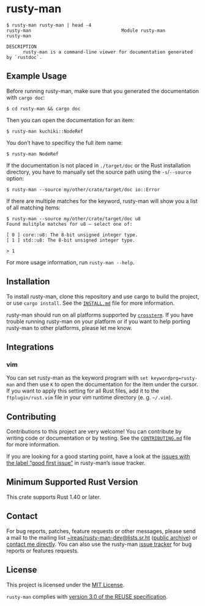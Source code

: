 <!---
SPDX-FileCopyrightText: 2020 Robin Krahl <robin.krahl@ireas.org>
SPDX-License-Identifier: MIT
-->

# rusty-man

```
$ rusty-man rusty-man | head -4
rusty-man                                 Module rusty-man                                 rusty-man

DESCRIPTION
      rusty-man is a command-line viewer for documentation generated by `rustdoc`.
```

## Example Usage

Before running rusty-man, make sure that you generated the documentation with
`cargo doc`:
```
$ cd rusty-man && cargo doc
```

Then you can open the documentation for an item:
```
$ rusty-man kuchiki::NodeRef
```

You don’t have to specificy the full item name:
```
$ rusty-man NodeRef
```

If the documentation is not placed in `./target/doc` or the Rust installation
directory, you have to manually set the source path using the `-s`/`--source`
option:
```
$ rusty-man --source my/other/crate/target/doc io::Error
```

If there are multiple matches for the keyword, rusty-man will show you a list
of all matching items:
```
$ rusty-man --source my/other/crate/target/doc u8
Found mulitple matches for u8 – select one of:

[ 0 ] core::u8: The 8-bit unsigned integer type.
[ 1 ] std::u8: The 8-bit unsigned integer type.

> 1
```

For more usage information, run `rusty-man --help`.

## Installation

To install rusty-man, clone this repository and use cargo to build the project,
or use `cargo install`.  See the [`INSTALL.md`][] file for more information.

rusty-man should run on all platforms supported by [`crossterm`][].  If you
have trouble running rusty-man on your platform or if you want to help porting
rusty-man to other platforms, please let me know.

## Integrations

### vim

You can set rusty-man as the keyword program with `set keywordprg=rusty-man`
and then use `K` to open the documentation for the item under the cursor.  If
you want to apply this setting for all Rust files, add it to the
`ftplugin/rust.vim` file in your vim runtime directory (e. g. `~/.vim`).

## Contributing

Contributions to this project are very welcome!  You can contribute by writing
code or documentation or by testing.  See the [`CONTRIBUTING.md`][] file for
more information.

If you are looking for a good starting point, have a look at the [issues with
the label “good first issue”][issues] in rusty-man’s issue tracker.

## Minimum Supported Rust Version

This crate supports Rust 1.40 or later.

## Contact

For bug reports, patches, feature requests or other messages, please send a
mail to the mailing list [~ireas/rusty-man-dev@lists.sr.ht][] ([public
archive][]) or [contact me directly][].  You can also use the rusty-man [issue
tracker][] for bug reports or features requests.

## License

This project is licensed under the [MIT License][].

`rusty-man` complies with [version 3.0 of the REUSE specification][reuse].

[`crossterm`]: https://lib.rs/crossterm
[`INSTALL.md`]: https://git.sr.ht/~ireas/rusty-man/tree/refs/heads/master/INSTALL.md
[`CONTRIBUTING.md`]: https://git.sr.ht/~ireas/rusty-man/tree/refs/heads/master/CONTRIBUTING.md
[issues]: https://todo.sr.ht/~ireas/rusty-man?search=label:%22good%20first%20issue%22%20status%3Aopen
[~ireas/rusty-man-dev@lists.sr.ht]: mailto:~ireas/rusty-man-dev@lists.sr.ht
[contact me directly]: mailto:robin.krahl@ireas.org
[public archive]: https://lists.sr.ht/~ireas/rusty-man-dev
[issue tracker]: https://todo.sr.ht/~ireas/rusty-man
[MIT license]: https://opensource.org/licenses/MIT
[reuse]: https://reuse.software/practices/3.0/
